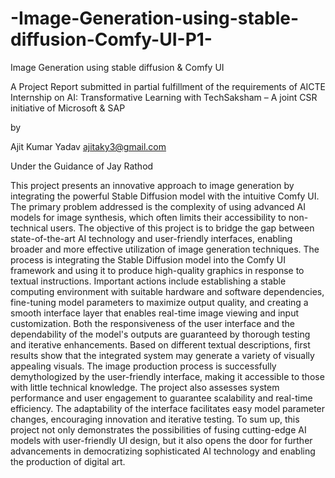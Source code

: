 # -Image-Generation-using-stable-diffusion-Comfy-UI-P1-
Image Generation using stable diffusion & Comfy UI

A Project Report
submitted in partial fulfillment of the requirements
of 
AICTE Internship on AI: Transformative Learning 
with 
TechSaksham – A joint CSR initiative of Microsoft & SAP


by

Ajit Kumar Yadav
ajitaky3@gmail.com

Under the Guidance of 
Jay Rathod


This project presents an innovative approach to image generation by integrating the powerful Stable Diffusion model with the intuitive Comfy UI. The primary problem addressed is the complexity of using advanced AI models for image synthesis, which often limits their accessibility to non-technical users. The objective of this project is to bridge the gap between state-of-the-art AI technology and user-friendly interfaces, enabling broader and more effective utilization of image generation techniques.
The process is integrating the Stable Diffusion model into the Comfy UI framework and using it to produce high-quality graphics in response to textual instructions. Important actions include establishing a stable computing environment with suitable hardware and software dependencies, fine-tuning model parameters to maximize output quality, and creating a smooth interface layer that enables real-time image viewing and input customization. Both the responsiveness of the user interface and the dependability of the model's outputs are guaranteed by thorough testing and iterative enhancements.
Based on different textual descriptions, first results show that the integrated system may generate a variety of visually appealing visuals. The image production process is successfully demythologized by the user-friendly interface, making it accessible to those with little technical knowledge. The project also assesses system performance and user engagement to guarantee scalability and real-time efficiency. The adaptability of the interface facilitates easy model parameter changes, encouraging innovation and iterative testing. To sum up, this project not only demonstrates the possibilities of fusing cutting-edge AI models with user-friendly UI design, but it also opens the door for further advancements in democratizing sophisticated AI technology and enabling the production of digital art.
